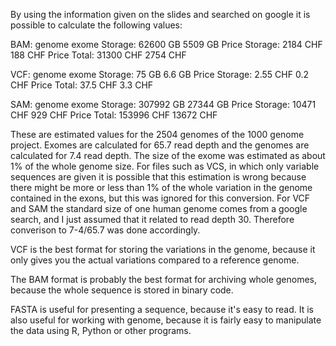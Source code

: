 By using the information given on the slides and searched on google it is possible to calculate the following values:

BAM:
                    genome        exome
Storage:            62600 GB      5509 GB
Price Storage:      2184 CHF      188 CHF
Price Total:        31300 CHF     2754 CHF


VCF:
                    genome        exome
Storage:            75 GB         6.6 GB
Price Storage:      2.55 CHF      0.2 CHF
Price Total:        37.5 CHF      3.3 CHF


SAM:
                    genome        exome
Storage:            307992 GB     27344 GB
Price Storage:      10471 CHF     929 CHF
Price Total:        153996 CHF    13672 CHF

These are estimated values for the 2504 genomes of the 1000 genome project. Exomes are calculated for 65.7 read depth and the genomes
are calculated for 7.4 read depth. The size of the exome was estimated as about 1% of the whole genome size. For files such as VCS, in
which only variable sequences are given it is possible that this estimation is wrong because there might be more or less than 1%
of the whole variation in the genome contained in the exons, but this was ignored for this conversion. For VCF and SAM the standard size of
one human genome comes from a google search, and I just assumed that it related to read depth 30. Therefore converison to 7-4/65.7 was done
accordingly.


VCF is the best format for storing the variations in the genome, because it only gives you the actual variations compared to a reference genome.

The BAM format is probably the best format for archiving whole genomes, because the whole sequence is stored in binary code.

FASTA is useful for presenting a sequence, because it's easy to read. It is also useful for working with genome, because it is fairly easy to
manipulate the data using R, Python or other programs.

